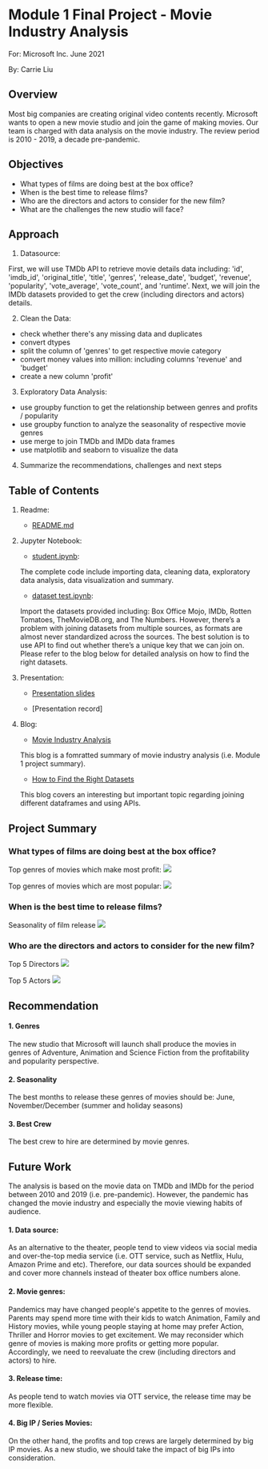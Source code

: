 # Module 1 Final Project - Movie Industry Analysis

For: Microsoft Inc. June 2021

By: Carrie Liu



## Overview

Most big companies are creating original video contents recently. Microsoft wants to open a new movie studio and join the game of making movies. Our team is charged with data analysis on the movie industry. The review period is 2010 - 2019, a decade pre-pandemic. 



## Objectives

* What types of films are doing best at the box office?
* When is the best time to release films?
* Who are the directors and actors to consider for the new film?
* What are the challenges the new studio will face?



## Approach

1. Datasource: 

First, we will use TMDb API to retrieve movie details data including: 'id', 'imdb_id', 'original_title', 'title', 'genres', 'release_date', 'budget', 'revenue', 'popularity', 'vote_average', 'vote_count', and 'runtime'. Next, we will join the IMDb datasets provided to get the crew (including directors and actors) details.


2. Clean the Data: 
* check whether there's any missing data and duplicates
* convert dtypes
* split the column of 'genres' to get respective movie category
* convert money values into million: including columns 'revenue' and 'budget'
* create a new column 'profit'

3. Exploratory Data Analysis:
* use groupby function to get the relationship between genres and profits / popularity
* use groupby function to analyze the seasonality of respective movie genres
* use merge to join TMDb and IMDb data frames
* use matplotlib and seaborn to visualize the data

4. Summarize the recommendations, challenges and next steps



## Table of Contents

1. Readme: 

    * [README.md](https://github.com/carlearn/dsc-mod-1-project-v2-1-online-ds-sp-000/blob/master/README.md)
    

2. Jupyter Notebook: 

    * [student.ipynb](https://github.com/carlearn/dsc-mod-1-project-v2-1-online-ds-sp-000/student.ipynb): 
    
    The complete code include importing data, cleaning data, exploratory data analysis, data visualization and summary.
    
    * [dataset test.ipynb](https://github.com/carlearn/dsc-mod-1-project-v2-1-online-ds-sp-000/dataset_test.ipynb): 
    
    Import the datasets provided including: Box Office Mojo, IMDb, Rotten Tomatoes, TheMovieDB.org, and The Numbers. However, there’s a problem with joining datasets from multiple sources, as formats are almost never standardized across the sources. The best solution is to use API to find out whether there’s a unique key that we can join on. Please refer to the blog below for detailed analysis on how to find the right datasets.
    
    
3. Presentation:

    * [Presentation slides](https://github.com/carlearn/dsc-mod-1-project-v2-1-online-ds-sp-000/blob/master/Presentation.key)
    
    * [Presentation record]


4. Blog: 

    * [Movie Industry Analysis](https://carlearn.github.io/movie_industry_analysis)
    
    This blog is a fomratted summary of movie industry analysis (i.e. Module 1 project summary).
    
    * [How to Find the Right Datasets](https://carlearn.github.io/how_to_find_the_right_datasets)
    
    This blog covers an interesting but important topic regarding joining different dataframes and using APIs.



## Project Summary

### What types of films are doing best at the box office?

Top genres of movies which make most profit:
![](https://github.com/carlearn/dsc-mod-1-project-v2-1-online-ds-sp-000/blob/master/images/profit_by_genres.png)

Top genres of movies which are most popular:
![](https://github.com/carlearn/dsc-mod-1-project-v2-1-online-ds-sp-000/blob/master/images/popularity_by_genres.png)


### When is the best time to release films?

Seasonality of film release
![](https://github.com/carlearn/dsc-mod-1-project-v2-1-online-ds-sp-000/blob/master/images/seasonality_by_genres.png)


### Who are the directors and actors to consider for the new film?

Top 5 Directors
![](https://github.com/carlearn/dsc-mod-1-project-v2-1-online-ds-sp-000/blob/master/images/top_5_directors.png)

Top 5 Actors
![](https://github.com/carlearn/dsc-mod-1-project-v2-1-online-ds-sp-000/blob/master/images/top_5_actors.png)



## Recommendation

#### 1. Genres
The new studio that Microsoft will launch shall produce the movies in genres of Adventure, Animation and Science Fiction from the profitability and popularity perspective.

#### 2. Seasonality
The best months to release these genres of movies should be: June, November/December (summer and holiday seasons)

#### 3. Best Crew
The best crew to hire are determined by movie genres. 



## Future Work

The analysis is based on the movie data on TMDb and IMDb for the period between 2010 and 2019 (i.e. pre-pandemic). However, the pandemic has changed the movie industry and especially the movie viewing habits of audience. 

#### 1. Data source:
As an alternative to the theater, people tend to view videos via social media and over-the-top media service (i.e. OTT service, such as Netflix, Hulu, Amazon Prime and etc). Therefore, our data sources should be expanded and cover more channels instead of theater box office numbers alone. 

#### 2. Movie genres:
Pandemics may have changed people's appetite to the genres of movies. Parents may spend more time with their kids to watch Animation, Family and History movies, while young people staying at home may prefer Action, Thriller and Horror movies to get excitement. We may reconsider which genre of movies is making more profits or getting more popular. Accordingly, we need to reevaluate the crew (including directors and actors) to hire.

#### 3. Release time:
As people tend to watch movies via OTT service, the release time may be more flexible. 

#### 4. Big IP / Series Movies:
On the other hand, the profits and top crews are largely determined by big IP movies. As a new studio, we should take the impact of big IPs into consideration. 
